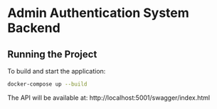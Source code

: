 # Admin Authentication System Backend

## Running the Project

To build and start the application:

```bash
docker-compose up --build
```

The API will be available at: http://localhost:5001/swagger/index.html

